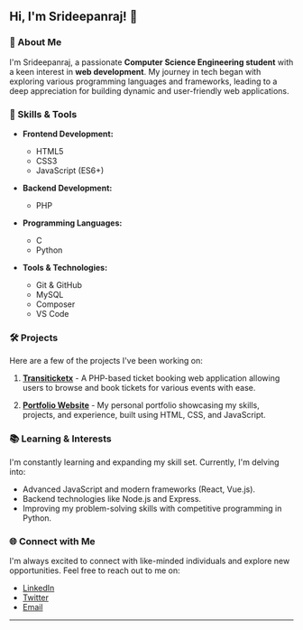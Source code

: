 ## Hi, I'm Srideepanraj! 👋

### 🚀 About Me

I'm Srideepanraj, a passionate **Computer Science Engineering student** with a keen interest in **web development**. My journey in tech began with exploring various programming languages and frameworks, leading to a deep appreciation for building dynamic and user-friendly web applications.

### 🔧 Skills & Tools

- **Frontend Development:** 
  - HTML5
  - CSS3
  - JavaScript (ES6+)

- **Backend Development:**
  - PHP

- **Programming Languages:**
  - C
  - Python

- **Tools & Technologies:**
  - Git & GitHub
  - MySQL
  - Composer
  - VS Code

### 🛠️ Projects

Here are a few of the projects I've been working on:

1. **[Transiticketx](https://github.com/ssrideepanraj/transiticketx)** - A PHP-based ticket booking web application allowing users to browse and book tickets for various events with ease.

2. **[Portfolio Website](https://github.com/yourusername/portfolio)** - My personal portfolio showcasing my skills, projects, and experience, built using HTML, CSS, and JavaScript.


### 📚 Learning & Interests

I'm constantly learning and expanding my skill set. Currently, I'm delving into:
- Advanced JavaScript and modern frameworks (React, Vue.js).
- Backend technologies like Node.js and Express.
- Improving my problem-solving skills with competitive programming in Python.

### 🌐 Connect with Me

I'm always excited to connect with like-minded individuals and explore new opportunities. Feel free to reach out to me on:

- [LinkedIn](http://www.linkedin.com/in/srideepanraj)
- [Twitter](https://twitter.com/yourprofile)
- [Email](ssrideepanraj@gmail.com)


---

